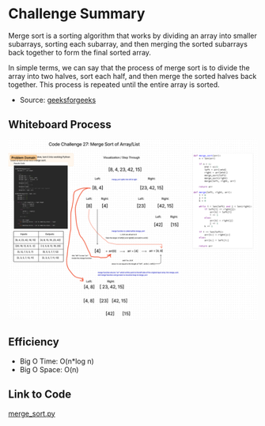 # Challenge Summary
Merge sort is a sorting algorithm that works by dividing an array into smaller subarrays, sorting each subarray, and then merging the sorted subarrays back together to form the final sorted array.

In simple terms, we can say that the process of merge sort is to divide the array into two halves, sort each half, and then merge the sorted halves back together. This process is repeated until the entire array is sorted.
- Source: [geeksforgeeks](https://www.geeksforgeeks.org/merge-sort/)

## Whiteboard Process
![Merge Sort](sorting/merge/merge_sort.png)

## Efficiency
- Big O Time: O(n*log n)
- Big O Space: O(n)

## Link to Code
[merge_sort.py]()

